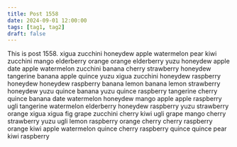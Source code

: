 ```yaml
---
title: Post 1558
date: 2024-09-01 12:00:00
tags: [tag1, tag2]
draft: false
---
```

This is post 1558.
xigua
zucchini
honeydew
apple
watermelon
pear
kiwi
zucchini
mango
elderberry
orange
orange
elderberry
yuzu
honeydew
apple
date
apple
watermelon
zucchini
banana
cherry
strawberry
honeydew
tangerine
banana
apple
quince
yuzu
xigua
zucchini
honeydew
raspberry
honeydew
honeydew
raspberry
banana
lemon
banana
lemon
strawberry
honeydew
yuzu
quince
banana
yuzu
quince
raspberry
tangerine
cherry
quince
banana
date
watermelon
honeydew
mango
apple
apple
raspberry
ugli
tangerine
watermelon
elderberry
honeydew
raspberry
yuzu
strawberry
orange
xigua
xigua
fig
grape
zucchini
cherry
kiwi
ugli
grape
mango
cherry
strawberry
yuzu
ugli
lemon
raspberry
orange
cherry
cherry
raspberry
orange
kiwi
apple
watermelon
quince
cherry
raspberry
quince
quince
pear
kiwi
raspberry
